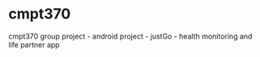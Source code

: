 # cmpt370
cmpt370 group project - android project - justGo - health monitoring and life partner app

